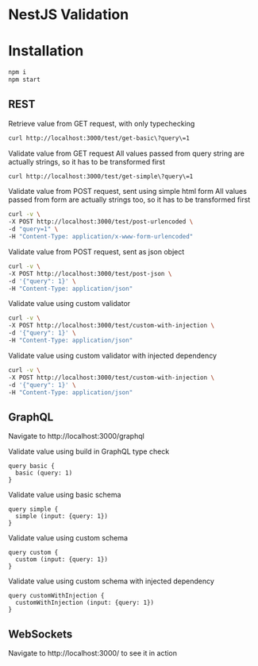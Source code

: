 # NestJS Validation

# Installation

```sh
npm i
npm start
```

## REST

Retrieve value from GET request, with only typechecking

```sh
curl http://localhost:3000/test/get-basic\?query\=1
```

Validate value from GET request
All values passed from query string are actually strings, so it has to be transformed first

```sh
curl http://localhost:3000/test/get-simple\?query\=1
```

Validate value from POST request, sent using simple html form
All values passed from form are actually strings too, so it has to be transformed first

```sh
curl -v \
-X POST http://localhost:3000/test/post-urlencoded \
-d "query=1" \
-H "Content-Type: application/x-www-form-urlencoded"
```

Validate value from POST request, sent as json object

```sh
curl -v \
-X POST http://localhost:3000/test/post-json \
-d '{"query": 1}' \
-H "Content-Type: application/json"
```

Validate value using custom validator

```sh
curl -v \
-X POST http://localhost:3000/test/custom-with-injection \
-d '{"query": 1}' \
-H "Content-Type: application/json"
```

Validate value using custom validator with injected dependency

```sh
curl -v \
-X POST http://localhost:3000/test/custom-with-injection \
-d '{"query": 1}' \
-H "Content-Type: application/json"
```

## GraphQL

Navigate to http://localhost:3000/graphql

Validate value using build in GraphQL type check

```gql
query basic {
  basic (query: 1)
}
```

Validate value using basic schema

```gql
query simple {
  simple (input: {query: 1})
}
```

Validate value using custom schema

```gql
query custom {
  custom (input: {query: 1})
}
```

Validate value using custom schema with injected dependency

```gql
query customWithInjection {
  customWithInjection (input: {query: 1})
}
```

## WebSockets

Navigate to http://localhost:3000/ to see it in action

